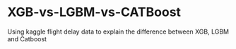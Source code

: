 # XGB-vs-LGBM-vs-CATBoost
Using kaggle flight delay data to explain the difference between XGB, LGBM and Catboost
